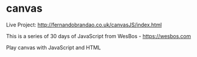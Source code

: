 # canvas

Live Project: http://fernandobrandao.co.uk/canvasJS/index.html

This is a series of 30 days of JavaScript from WesBos - https://wesbos.com



Play canvas with JavaScript and HTML
